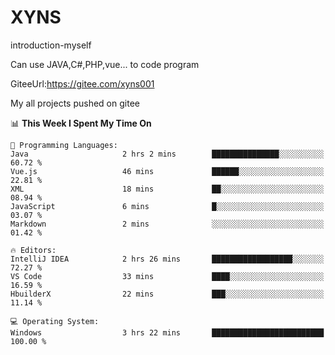 # XYNS
introduction-myself

Can use JAVA,C#,PHP,vue... to code program

GiteeUrl:https://gitee.com/xyns001

My all projects pushed on gitee

<!--START_SECTION:waka-->
📊 **This Week I Spent My Time On** 

```text
💬 Programming Languages: 
Java                     2 hrs 2 mins        ███████████████░░░░░░░░░░   60.72 % 
Vue.js                   46 mins             ██████░░░░░░░░░░░░░░░░░░░   22.81 % 
XML                      18 mins             ██░░░░░░░░░░░░░░░░░░░░░░░   08.94 % 
JavaScript               6 mins              █░░░░░░░░░░░░░░░░░░░░░░░░   03.07 % 
Markdown                 2 mins              ░░░░░░░░░░░░░░░░░░░░░░░░░   01.42 % 

🔥 Editors: 
IntelliJ IDEA            2 hrs 26 mins       ██████████████████░░░░░░░   72.27 % 
VS Code                  33 mins             ████░░░░░░░░░░░░░░░░░░░░░   16.59 % 
HbuilderX                22 mins             ███░░░░░░░░░░░░░░░░░░░░░░   11.14 % 

💻 Operating System: 
Windows                  3 hrs 22 mins       █████████████████████████   100.00 % 
```


<!--END_SECTION:waka-->
